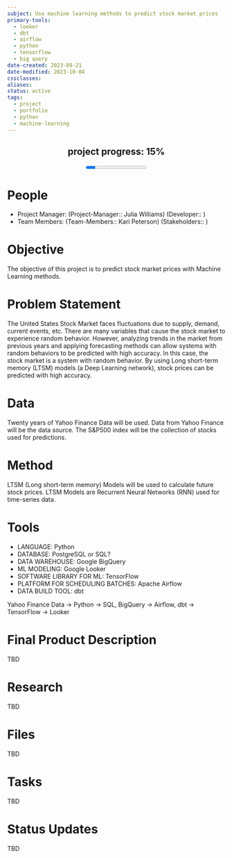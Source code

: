 ```yaml
---
subject: Use machine learning methods to predict stock market prices
primary-tools:
  - looker
  - dbt
  - airflow
  - python
  - tensorflow
  - big query
date-created: 2023-09-21
date-modified: 2023-10-04
cssclasses: 
aliases: 
status: active
tags:
  - project
  - portfolio
  - python
  - machine-learning
---
```

<center><h2>project progress: 15%</h2><progress value="15" max="100"></progress></center>

# People
- Project Manager: (Project-Manager:: Julia Williams)
	(Developer:: )
- Team Members: (Team-Members:: Kari Peterson)
	(Stakeholders:: )

# Objective

The objective of this project is to predict stock market prices with Machine Learning methods. 

# Problem Statement

The United States Stock Market faces fluctuations due to supply, demand, current events, etc. There are many variables that cause the stock market to experience random behavior. However, analyzing trends in the market from previous years and applying forecasting methods can allow systems with random behaviors to be predicted with high accuracy. In this case, the stock market is a system with random behavior. By using Long short-term memory (LTSM) models (a Deep Learning network), stock prices can be predicted with high accuracy.

# Data

Twenty years of Yahoo Finance Data will be used. Data from Yahoo Finance will be the data source. The S&P500 index will be the collection of stocks used for predictions. 

# Method

LTSM (Long short-term memory) Models will be used to calculate future stock prices. LTSM Models are Recurrent Neural Networks (RNN) used for time-series data. 


# Tools
- LANGUAGE: Python
- DATABASE: PostgreSQL or SQL?
- DATA WAREHOUSE: Google BigQuery
- ML MODELING: Google Looker
- SOFTWARE LIBRARY FOR ML: TensorFlow 
- PLATFORM FOR SCHEDULING BATCHES: Apache Airflow 
- DATA BUILD TOOL: dbt

Yahoo Finance Data -> Python -> SQL, BigQuery -> Airflow, dbt -> TensorFlow -> Looker


# Final Product Description
TBD

# Research
TBD

# Files
TBD

# Tasks
TBD

# Status Updates
TBD


